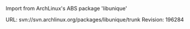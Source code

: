 Import from ArchLinux's ABS package 'libunique'

URL: svn://svn.archlinux.org/packages/libunique/trunk
Revision: 196284
